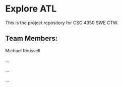 # Explore ATL

This is the project repository for CSC 4350 SWE CTW.

## Team Members:

Michael Roussell

...

...

...
